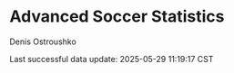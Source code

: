 # Advanced Soccer Statistics
Denis Ostroushko

<!-- gfm -->

Last successful data update: 2025-05-29 11:19:17 CST
